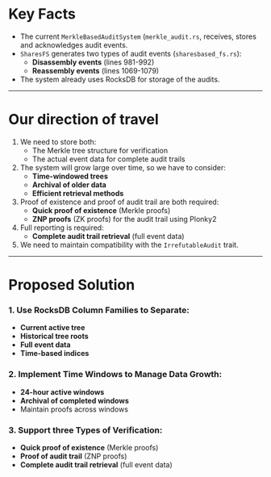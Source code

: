 # Key Facts

- The current `MerkleBasedAuditSystem` (`merkle_audit.rs`, receives, stores and acknowledges audit events.
- `SharesFS` generates two types of audit events (`sharesbased_fs.rs`):
  - **Disassembly events** (lines 981-992)
  - **Reassembly events** (lines 1069-1079)
- The system already uses RocksDB for storage of the audits.

---

# Our direction of travel

1. We need to store both:
   - The Merkle tree structure for verification
   - The actual event data for complete audit trails
2. The system will grow large over time, so we have to consider:
   - **Time-windowed trees**
   - **Archival of older data**
   - **Efficient retrieval methods**
3. Proof of existence and proof of audit trail are both required:
   - **Quick proof of existence** (Merkle proofs)
   - **ZNP proofs** (ZK proofs) for the audit trail using Plonky2
4. Full reporting is required:
   - **Complete audit trail retrieval** (full event data)
5. We need to maintain compatibility with the `IrrefutableAudit` trait.

---

# Proposed Solution

### 1. Use RocksDB Column Families to Separate:
- **Current active tree**  
- **Historical tree roots**  
- **Full event data**  
- **Time-based indices**  

### 2. Implement Time Windows to Manage Data Growth:
- **24-hour active windows**
- **Archival of completed windows**
- Maintain proofs across windows

### 3. Support three Types of Verification:
- **Quick proof of existence** (Merkle proofs)
- **Proof of audit trail** (ZNP proofs)
- **Complete audit trail retrieval** (full event data)